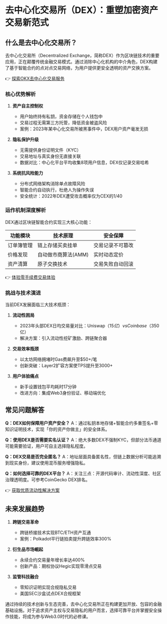 # 去中心化交易所（DEX）：重塑加密资产交易新范式

## 什么是去中心化交易所？

去中心化交易所（Decentralized Exchange，简称DEX）作为区块链技术的重要应用，正在颠覆传统金融交易模式。通过消除中心化机构的中介角色，DEX构建了基于智能合约的点对点交易网络，为用户提供更安全透明的资产交换方案。

👉 [探索OKX去中心化交易服务](https://bit.ly/okx_welcome)

### 核心优势解析

1. **资产自主控制权**
   - 用户始终持有私钥，资金存储在个人钱包中
   - 交易过程无需第三方托管，降低资金被盗风险
   - 案例：2023年某中心化交易所被黑事件中，DEX用户资产毫发无损

2. **隐私保护升级**
   - 无需提供身份证明文件（KYC）
   - 交易地址与真实身份无直接关联
   - 数据对比：中心化平台平均收集8项用户信息，DEX仅记录交易哈希

3. **系统抗风险能力**
   - 分布式网络架构消除单点故障风险
   - 智能合约自动执行，杜绝人为操作失误
   - 安全统计：2022年DEX遭受攻击概率仅为CEX的1/40

### 运作机制深度解析

DEX通过区块链智能合约实现三大核心功能：

| 功能模块 | 技术原理 | 安全保障 |
|---------|---------|---------|
| 订单簿管理 | 链上存储买卖挂单 | 交易记录不可篡改 |
| 价格发现 | 自动做市商算法(AMM) | 实时动态定价 |
| 资产清算 | 原子交换技术 | 交易失败自动回滚 |

👉 [体验零手续费交易体验](https://bit.ly/okx_welcome)

### 挑战与技术演进

当前DEX发展面临三大技术瓶颈：
1. **流动性困局**
   - 2023年头部DEX日均交易量对比：Uniswap（$15亿） vs Coinbase（$350亿）
   - 解决方案：引入流动性挖矿激励、跨链聚合器

2. **交易效率瓶颈**
   - 以太坊网络拥堵时Gas费飙升至$50+/笔
   - 创新突破：Layer2扩容方案使TPS提升至3000+

3. **用户体验痛点**
   - 新手设置钱包平均耗时17分钟
   - 改进方向：集成Web3身份验证、移动端优化

## 常见问题解答

**Q：DEX如何保障用户资产安全？**
A：通过私钥本地存储+智能合约多重签名+零知识证明技术，实现「你的资产你做主」的安全体系。

**Q：使用DEX是否需要实名认证？**
A：绝大多数DEX不强制KYC，但部分法币通道可能需要验证，用户可自主选择隐私程度。

**Q：DEX交易是否完全匿名？**
A：地址层面具备匿名性，但链上数据分析可能追溯到现实身份，建议使用混币服务增强隐私。

**Q：如何选择可靠的DEX平台？**
A：关注三点：开源代码审计、流动性深度、社区治理透明度。可参考CoinGecko DEX排名。

👉 [获取优质流动性解决方案](https://bit.ly/okx_welcome)

## 未来发展趋势

1. **跨链交易革命**
   - 跨链桥接技术实现BTC/ETH资产互通
   - 案例：Polkadot平行链拍卖提升跨链效率300%

2. **衍生品市场崛起**
   - 永续合约交易量年增长率达400%
   - 创新产品：期权协议Hegic实现零滑点交易

3. **监管科技融合**
   - 零知识证明实现合规隐私交易
   - 美国SEC沙盒试点DEX合规框架

通过持续的技术创新与生态完善，去中心化交易所正在构建更加开放、包容的金融基础设施。对于追求资产主权与交易隐私的用户而言，选择可靠平台并掌握安全操作技能，将成为参与Web3.0时代的必修课。